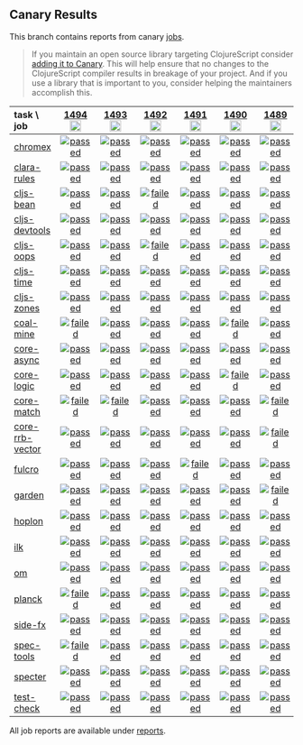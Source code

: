 ## Canary Results

This branch contains reports from canary [jobs](https://github.com/cljs-oss/canary/tree/jobs).

> If you maintain an open source library targeting ClojureScript consider [adding it to Canary](https://github.com/cljs-oss/canary/tree/master#how-to-participate). This will help ensure that no changes to the ClojureScript compiler results in breakage of your project. And if you use a library that is important to you, consider helping the maintainers accomplish this.

[//]: # (begin_overview_table)

| task \ job | <a href="reports/2020/08/07/job-001494-1.10.816-ffbdf90f" title="job #1494&#xA;&#xA;job&#xA;&#xA;requested by BinaryAge Bot (@babot) on 2020-08-07T11:05:50Z">1494<br/><img width=20 height=20 src="https://avatars0.githubusercontent.com/u/1476765?v=4&s=60"></a> | <a href="reports/2020/08/06/job-001493-1.10.816-ffbdf90f" title="job #1493&#xA;&#xA;job&#xA;&#xA;requested by BinaryAge Bot (@babot) on 2020-08-06T11:05:35Z">1493<br/><img width=20 height=20 src="https://avatars0.githubusercontent.com/u/1476765?v=4&s=60"></a> | <a href="reports/2020/08/05/job-001492-1.10.814-bdbd6c5a" title="job #1492&#xA;&#xA;job&#xA;&#xA;requested by BinaryAge Bot (@babot) on 2020-08-05T11:05:36Z">1492<br/><img width=20 height=20 src="https://avatars0.githubusercontent.com/u/1476765?v=4&s=60"></a> | <a href="reports/2020/08/04/job-001491-1.10.814-bdbd6c5a" title="job #1491&#xA;&#xA;job&#xA;&#xA;requested by BinaryAge Bot (@babot) on 2020-08-04T11:05:28Z">1491<br/><img width=20 height=20 src="https://avatars0.githubusercontent.com/u/1476765?v=4&s=60"></a> | <a href="reports/2020/08/03/job-001490-1.10.814-bdbd6c5a" title="job #1490&#xA;&#xA;job&#xA;&#xA;requested by BinaryAge Bot (@babot) on 2020-08-03T11:05:25Z">1490<br/><img width=20 height=20 src="https://avatars0.githubusercontent.com/u/1476765?v=4&s=60"></a> | <a href="reports/2020/08/02/job-001489-1.10.814-bdbd6c5a" title="job #1489&#xA;&#xA;job&#xA;&#xA;requested by BinaryAge Bot (@babot) on 2020-08-02T11:05:17Z">1489<br/><img width=20 height=20 src="https://avatars0.githubusercontent.com/u/1476765?v=4&s=60"></a> | <a href="reports/2020/08/01/job-001488-1.10.814-bdbd6c5a" title="job #1488&#xA;&#xA;job&#xA;&#xA;requested by BinaryAge Bot (@babot) on 2020-08-01T11:05:14Z">1488<br/><img width=20 height=20 src="https://avatars0.githubusercontent.com/u/1476765?v=4&s=60"></a> | <a href="reports/2020/07/31/job-001487-1.10.814-bdbd6c5a" title="job #1487&#xA;&#xA;job&#xA;&#xA;requested by BinaryAge Bot (@babot) on 2020-07-31T11:05:13Z">1487<br/><img width=20 height=20 src="https://avatars0.githubusercontent.com/u/1476765?v=4&s=60"></a> | <a href="reports/2020/07/30/job-001486-1.10.814-bdbd6c5a" title="job #1486&#xA;&#xA;job&#xA;&#xA;requested by BinaryAge Bot (@babot) on 2020-07-30T11:05:08Z">1486<br/><img width=20 height=20 src="https://avatars0.githubusercontent.com/u/1476765?v=4&s=60"></a> | <a href="reports/2020/07/29/job-001485-1.10.814-bdbd6c5a" title="job #1485&#xA;&#xA;job&#xA;&#xA;requested by BinaryAge Bot (@babot) on 2020-07-29T11:05:16Z">1485<br/><img width=20 height=20 src="https://avatars0.githubusercontent.com/u/1476765?v=4&s=60"></a> |
| :--- | :---: | :---: | :---: | :---: | :---: | :---: | :---: | :---: | :---: | :---: |
| [chromex](https://github.com/binaryage/chromex) | <a href="reports/2020/08/07/job-001494-1.10.816-ffbdf90f#-chromex"><img title="passed" src="http://box.binaryage.com/s-passed.svg"><a> | <a href="reports/2020/08/06/job-001493-1.10.816-ffbdf90f#-chromex"><img title="passed" src="http://box.binaryage.com/s-passed.svg"><a> | <a href="reports/2020/08/05/job-001492-1.10.814-bdbd6c5a#-chromex"><img title="passed" src="http://box.binaryage.com/s-passed.svg"><a> | <a href="reports/2020/08/04/job-001491-1.10.814-bdbd6c5a#-chromex"><img title="passed" src="http://box.binaryage.com/s-passed.svg"><a> | <a href="reports/2020/08/03/job-001490-1.10.814-bdbd6c5a#-chromex"><img title="passed" src="http://box.binaryage.com/s-passed.svg"><a> | <a href="reports/2020/08/02/job-001489-1.10.814-bdbd6c5a#-chromex"><img title="passed" src="http://box.binaryage.com/s-passed.svg"><a> | <a href="reports/2020/08/01/job-001488-1.10.814-bdbd6c5a#-chromex"><img title="passed" src="http://box.binaryage.com/s-passed.svg"><a> | <a href="reports/2020/07/31/job-001487-1.10.814-bdbd6c5a#-chromex"><img title="passed" src="http://box.binaryage.com/s-passed.svg"><a> | <a href="reports/2020/07/30/job-001486-1.10.814-bdbd6c5a#-chromex"><img title="passed" src="http://box.binaryage.com/s-passed.svg"><a> | <a href="reports/2020/07/29/job-001485-1.10.814-bdbd6c5a#-chromex"><img title="passed" src="http://box.binaryage.com/s-passed.svg"><a> |
| [clara-rules](https://github.com/cerner/clara-rules) | <a href="reports/2020/08/07/job-001494-1.10.816-ffbdf90f#-clara-rules"><img title="passed" src="http://box.binaryage.com/s-passed.svg"><a> | <a href="reports/2020/08/06/job-001493-1.10.816-ffbdf90f#-clara-rules"><img title="passed" src="http://box.binaryage.com/s-passed.svg"><a> | <a href="reports/2020/08/05/job-001492-1.10.814-bdbd6c5a#-clara-rules"><img title="passed" src="http://box.binaryage.com/s-passed.svg"><a> | <a href="reports/2020/08/04/job-001491-1.10.814-bdbd6c5a#-clara-rules"><img title="passed" src="http://box.binaryage.com/s-passed.svg"><a> | <a href="reports/2020/08/03/job-001490-1.10.814-bdbd6c5a#-clara-rules"><img title="passed" src="http://box.binaryage.com/s-passed.svg"><a> | <a href="reports/2020/08/02/job-001489-1.10.814-bdbd6c5a#-clara-rules"><img title="passed" src="http://box.binaryage.com/s-passed.svg"><a> | <a href="reports/2020/08/01/job-001488-1.10.814-bdbd6c5a#-clara-rules"><img title="passed" src="http://box.binaryage.com/s-passed.svg"><a> | <a href="reports/2020/07/31/job-001487-1.10.814-bdbd6c5a#-clara-rules"><img title="passed" src="http://box.binaryage.com/s-passed.svg"><a> | <a href="reports/2020/07/30/job-001486-1.10.814-bdbd6c5a#-clara-rules"><img title="passed" src="http://box.binaryage.com/s-passed.svg"><a> | <a href="reports/2020/07/29/job-001485-1.10.814-bdbd6c5a#-clara-rules"><img title="passed" src="http://box.binaryage.com/s-passed.svg"><a> |
| [cljs-bean](https://github.com/mfikes/cljs-bean) | <a href="reports/2020/08/07/job-001494-1.10.816-ffbdf90f#-cljs-bean"><img title="passed" src="http://box.binaryage.com/s-passed.svg"><a> | <a href="reports/2020/08/06/job-001493-1.10.816-ffbdf90f#-cljs-bean"><img title="passed" src="http://box.binaryage.com/s-passed.svg"><a> | <a href="reports/2020/08/05/job-001492-1.10.814-bdbd6c5a#-cljs-bean"><img title="failed" src="http://box.binaryage.com/s-failed.svg"><a> | <a href="reports/2020/08/04/job-001491-1.10.814-bdbd6c5a#-cljs-bean"><img title="passed" src="http://box.binaryage.com/s-passed.svg"><a> | <a href="reports/2020/08/03/job-001490-1.10.814-bdbd6c5a#-cljs-bean"><img title="passed" src="http://box.binaryage.com/s-passed.svg"><a> | <a href="reports/2020/08/02/job-001489-1.10.814-bdbd6c5a#-cljs-bean"><img title="passed" src="http://box.binaryage.com/s-passed.svg"><a> | <a href="reports/2020/08/01/job-001488-1.10.814-bdbd6c5a#-cljs-bean"><img title="failed" src="http://box.binaryage.com/s-failed.svg"><a> | <a href="reports/2020/07/31/job-001487-1.10.814-bdbd6c5a#-cljs-bean"><img title="passed" src="http://box.binaryage.com/s-passed.svg"><a> | <a href="reports/2020/07/30/job-001486-1.10.814-bdbd6c5a#-cljs-bean"><img title="passed" src="http://box.binaryage.com/s-passed.svg"><a> | <a href="reports/2020/07/29/job-001485-1.10.814-bdbd6c5a#-cljs-bean"><img title="passed" src="http://box.binaryage.com/s-passed.svg"><a> |
| [cljs-devtools](https://github.com/binaryage/cljs-devtools) | <a href="reports/2020/08/07/job-001494-1.10.816-ffbdf90f#-cljs-devtools"><img title="passed" src="http://box.binaryage.com/s-passed.svg"><a> | <a href="reports/2020/08/06/job-001493-1.10.816-ffbdf90f#-cljs-devtools"><img title="passed" src="http://box.binaryage.com/s-passed.svg"><a> | <a href="reports/2020/08/05/job-001492-1.10.814-bdbd6c5a#-cljs-devtools"><img title="passed" src="http://box.binaryage.com/s-passed.svg"><a> | <a href="reports/2020/08/04/job-001491-1.10.814-bdbd6c5a#-cljs-devtools"><img title="passed" src="http://box.binaryage.com/s-passed.svg"><a> | <a href="reports/2020/08/03/job-001490-1.10.814-bdbd6c5a#-cljs-devtools"><img title="passed" src="http://box.binaryage.com/s-passed.svg"><a> | <a href="reports/2020/08/02/job-001489-1.10.814-bdbd6c5a#-cljs-devtools"><img title="passed" src="http://box.binaryage.com/s-passed.svg"><a> | <a href="reports/2020/08/01/job-001488-1.10.814-bdbd6c5a#-cljs-devtools"><img title="passed" src="http://box.binaryage.com/s-passed.svg"><a> | <a href="reports/2020/07/31/job-001487-1.10.814-bdbd6c5a#-cljs-devtools"><img title="passed" src="http://box.binaryage.com/s-passed.svg"><a> | <a href="reports/2020/07/30/job-001486-1.10.814-bdbd6c5a#-cljs-devtools"><img title="passed" src="http://box.binaryage.com/s-passed.svg"><a> | <a href="reports/2020/07/29/job-001485-1.10.814-bdbd6c5a#-cljs-devtools"><img title="passed" src="http://box.binaryage.com/s-passed.svg"><a> |
| [cljs-oops](https://github.com/binaryage/cljs-oops) | <a href="reports/2020/08/07/job-001494-1.10.816-ffbdf90f#-cljs-oops"><img title="passed" src="http://box.binaryage.com/s-passed.svg"><a> | <a href="reports/2020/08/06/job-001493-1.10.816-ffbdf90f#-cljs-oops"><img title="passed" src="http://box.binaryage.com/s-passed.svg"><a> | <a href="reports/2020/08/05/job-001492-1.10.814-bdbd6c5a#-cljs-oops"><img title="failed" src="http://box.binaryage.com/s-failed.svg"><a> | <a href="reports/2020/08/04/job-001491-1.10.814-bdbd6c5a#-cljs-oops"><img title="passed" src="http://box.binaryage.com/s-passed.svg"><a> | <a href="reports/2020/08/03/job-001490-1.10.814-bdbd6c5a#-cljs-oops"><img title="passed" src="http://box.binaryage.com/s-passed.svg"><a> | <a href="reports/2020/08/02/job-001489-1.10.814-bdbd6c5a#-cljs-oops"><img title="passed" src="http://box.binaryage.com/s-passed.svg"><a> | <a href="reports/2020/08/01/job-001488-1.10.814-bdbd6c5a#-cljs-oops"><img title="passed" src="http://box.binaryage.com/s-passed.svg"><a> | <a href="reports/2020/07/31/job-001487-1.10.814-bdbd6c5a#-cljs-oops"><img title="passed" src="http://box.binaryage.com/s-passed.svg"><a> | <a href="reports/2020/07/30/job-001486-1.10.814-bdbd6c5a#-cljs-oops"><img title="passed" src="http://box.binaryage.com/s-passed.svg"><a> | <a href="reports/2020/07/29/job-001485-1.10.814-bdbd6c5a#-cljs-oops"><img title="passed" src="http://box.binaryage.com/s-passed.svg"><a> |
| [cljs-time](https://github.com/andrewmcveigh/cljs-time) | <a href="reports/2020/08/07/job-001494-1.10.816-ffbdf90f#-cljs-time"><img title="passed" src="http://box.binaryage.com/s-passed.svg"><a> | <a href="reports/2020/08/06/job-001493-1.10.816-ffbdf90f#-cljs-time"><img title="passed" src="http://box.binaryage.com/s-passed.svg"><a> | <a href="reports/2020/08/05/job-001492-1.10.814-bdbd6c5a#-cljs-time"><img title="passed" src="http://box.binaryage.com/s-passed.svg"><a> | <a href="reports/2020/08/04/job-001491-1.10.814-bdbd6c5a#-cljs-time"><img title="passed" src="http://box.binaryage.com/s-passed.svg"><a> | <a href="reports/2020/08/03/job-001490-1.10.814-bdbd6c5a#-cljs-time"><img title="passed" src="http://box.binaryage.com/s-passed.svg"><a> | <a href="reports/2020/08/02/job-001489-1.10.814-bdbd6c5a#-cljs-time"><img title="passed" src="http://box.binaryage.com/s-passed.svg"><a> | <a href="reports/2020/08/01/job-001488-1.10.814-bdbd6c5a#-cljs-time"><img title="passed" src="http://box.binaryage.com/s-passed.svg"><a> | <a href="reports/2020/07/31/job-001487-1.10.814-bdbd6c5a#-cljs-time"><img title="passed" src="http://box.binaryage.com/s-passed.svg"><a> | <a href="reports/2020/07/30/job-001486-1.10.814-bdbd6c5a#-cljs-time"><img title="passed" src="http://box.binaryage.com/s-passed.svg"><a> | <a href="reports/2020/07/29/job-001485-1.10.814-bdbd6c5a#-cljs-time"><img title="passed" src="http://box.binaryage.com/s-passed.svg"><a> |
| [cljs-zones](https://github.com/binaryage/cljs-zones) | <a href="reports/2020/08/07/job-001494-1.10.816-ffbdf90f#-cljs-zones"><img title="passed" src="http://box.binaryage.com/s-passed.svg"><a> | <a href="reports/2020/08/06/job-001493-1.10.816-ffbdf90f#-cljs-zones"><img title="passed" src="http://box.binaryage.com/s-passed.svg"><a> | <a href="reports/2020/08/05/job-001492-1.10.814-bdbd6c5a#-cljs-zones"><img title="passed" src="http://box.binaryage.com/s-passed.svg"><a> | <a href="reports/2020/08/04/job-001491-1.10.814-bdbd6c5a#-cljs-zones"><img title="passed" src="http://box.binaryage.com/s-passed.svg"><a> | <a href="reports/2020/08/03/job-001490-1.10.814-bdbd6c5a#-cljs-zones"><img title="passed" src="http://box.binaryage.com/s-passed.svg"><a> | <a href="reports/2020/08/02/job-001489-1.10.814-bdbd6c5a#-cljs-zones"><img title="passed" src="http://box.binaryage.com/s-passed.svg"><a> | <a href="reports/2020/08/01/job-001488-1.10.814-bdbd6c5a#-cljs-zones"><img title="passed" src="http://box.binaryage.com/s-passed.svg"><a> | <a href="reports/2020/07/31/job-001487-1.10.814-bdbd6c5a#-cljs-zones"><img title="passed" src="http://box.binaryage.com/s-passed.svg"><a> | <a href="reports/2020/07/30/job-001486-1.10.814-bdbd6c5a#-cljs-zones"><img title="passed" src="http://box.binaryage.com/s-passed.svg"><a> | <a href="reports/2020/07/29/job-001485-1.10.814-bdbd6c5a#-cljs-zones"><img title="passed" src="http://box.binaryage.com/s-passed.svg"><a> |
| [coal-mine](https://github.com/mfikes/coal-mine) | <a href="reports/2020/08/07/job-001494-1.10.816-ffbdf90f#-coal-mine"><img title="failed" src="http://box.binaryage.com/s-failed.svg"><a> | <a href="reports/2020/08/06/job-001493-1.10.816-ffbdf90f#-coal-mine"><img title="passed" src="http://box.binaryage.com/s-passed.svg"><a> | <a href="reports/2020/08/05/job-001492-1.10.814-bdbd6c5a#-coal-mine"><img title="passed" src="http://box.binaryage.com/s-passed.svg"><a> | <a href="reports/2020/08/04/job-001491-1.10.814-bdbd6c5a#-coal-mine"><img title="passed" src="http://box.binaryage.com/s-passed.svg"><a> | <a href="reports/2020/08/03/job-001490-1.10.814-bdbd6c5a#-coal-mine"><img title="failed" src="http://box.binaryage.com/s-failed.svg"><a> | <a href="reports/2020/08/02/job-001489-1.10.814-bdbd6c5a#-coal-mine"><img title="passed" src="http://box.binaryage.com/s-passed.svg"><a> | <a href="reports/2020/08/01/job-001488-1.10.814-bdbd6c5a#-coal-mine"><img title="passed" src="http://box.binaryage.com/s-passed.svg"><a> | <a href="reports/2020/07/31/job-001487-1.10.814-bdbd6c5a#-coal-mine"><img title="passed" src="http://box.binaryage.com/s-passed.svg"><a> | <a href="reports/2020/07/30/job-001486-1.10.814-bdbd6c5a#-coal-mine"><img title="passed" src="http://box.binaryage.com/s-passed.svg"><a> | <a href="reports/2020/07/29/job-001485-1.10.814-bdbd6c5a#-coal-mine"><img title="passed" src="http://box.binaryage.com/s-passed.svg"><a> |
| [core-async](https://github.com/clojure/core.async) | <a href="reports/2020/08/07/job-001494-1.10.816-ffbdf90f#-core-async"><img title="passed" src="http://box.binaryage.com/s-passed.svg"><a> | <a href="reports/2020/08/06/job-001493-1.10.816-ffbdf90f#-core-async"><img title="passed" src="http://box.binaryage.com/s-passed.svg"><a> | <a href="reports/2020/08/05/job-001492-1.10.814-bdbd6c5a#-core-async"><img title="passed" src="http://box.binaryage.com/s-passed.svg"><a> | <a href="reports/2020/08/04/job-001491-1.10.814-bdbd6c5a#-core-async"><img title="passed" src="http://box.binaryage.com/s-passed.svg"><a> | <a href="reports/2020/08/03/job-001490-1.10.814-bdbd6c5a#-core-async"><img title="passed" src="http://box.binaryage.com/s-passed.svg"><a> | <a href="reports/2020/08/02/job-001489-1.10.814-bdbd6c5a#-core-async"><img title="passed" src="http://box.binaryage.com/s-passed.svg"><a> | <a href="reports/2020/08/01/job-001488-1.10.814-bdbd6c5a#-core-async"><img title="failed" src="http://box.binaryage.com/s-failed.svg"><a> | <a href="reports/2020/07/31/job-001487-1.10.814-bdbd6c5a#-core-async"><img title="passed" src="http://box.binaryage.com/s-passed.svg"><a> | <a href="reports/2020/07/30/job-001486-1.10.814-bdbd6c5a#-core-async"><img title="passed" src="http://box.binaryage.com/s-passed.svg"><a> | <a href="reports/2020/07/29/job-001485-1.10.814-bdbd6c5a#-core-async"><img title="passed" src="http://box.binaryage.com/s-passed.svg"><a> |
| [core-logic](https://github.com/clojure/core.logic) | <a href="reports/2020/08/07/job-001494-1.10.816-ffbdf90f#-core-logic"><img title="passed" src="http://box.binaryage.com/s-passed.svg"><a> | <a href="reports/2020/08/06/job-001493-1.10.816-ffbdf90f#-core-logic"><img title="passed" src="http://box.binaryage.com/s-passed.svg"><a> | <a href="reports/2020/08/05/job-001492-1.10.814-bdbd6c5a#-core-logic"><img title="passed" src="http://box.binaryage.com/s-passed.svg"><a> | <a href="reports/2020/08/04/job-001491-1.10.814-bdbd6c5a#-core-logic"><img title="passed" src="http://box.binaryage.com/s-passed.svg"><a> | <a href="reports/2020/08/03/job-001490-1.10.814-bdbd6c5a#-core-logic"><img title="failed" src="http://box.binaryage.com/s-failed.svg"><a> | <a href="reports/2020/08/02/job-001489-1.10.814-bdbd6c5a#-core-logic"><img title="passed" src="http://box.binaryage.com/s-passed.svg"><a> | <a href="reports/2020/08/01/job-001488-1.10.814-bdbd6c5a#-core-logic"><img title="passed" src="http://box.binaryage.com/s-passed.svg"><a> | <a href="reports/2020/07/31/job-001487-1.10.814-bdbd6c5a#-core-logic"><img title="passed" src="http://box.binaryage.com/s-passed.svg"><a> | <a href="reports/2020/07/30/job-001486-1.10.814-bdbd6c5a#-core-logic"><img title="passed" src="http://box.binaryage.com/s-passed.svg"><a> | <a href="reports/2020/07/29/job-001485-1.10.814-bdbd6c5a#-core-logic"><img title="passed" src="http://box.binaryage.com/s-passed.svg"><a> |
| [core-match](https://github.com/clojure/core.match) | <a href="reports/2020/08/07/job-001494-1.10.816-ffbdf90f#-core-match"><img title="failed" src="http://box.binaryage.com/s-failed.svg"><a> | <a href="reports/2020/08/06/job-001493-1.10.816-ffbdf90f#-core-match"><img title="failed" src="http://box.binaryage.com/s-failed.svg"><a> | <a href="reports/2020/08/05/job-001492-1.10.814-bdbd6c5a#-core-match"><img title="passed" src="http://box.binaryage.com/s-passed.svg"><a> | <a href="reports/2020/08/04/job-001491-1.10.814-bdbd6c5a#-core-match"><img title="passed" src="http://box.binaryage.com/s-passed.svg"><a> | <a href="reports/2020/08/03/job-001490-1.10.814-bdbd6c5a#-core-match"><img title="passed" src="http://box.binaryage.com/s-passed.svg"><a> | <a href="reports/2020/08/02/job-001489-1.10.814-bdbd6c5a#-core-match"><img title="failed" src="http://box.binaryage.com/s-failed.svg"><a> | <a href="reports/2020/08/01/job-001488-1.10.814-bdbd6c5a#-core-match"><img title="passed" src="http://box.binaryage.com/s-passed.svg"><a> | <a href="reports/2020/07/31/job-001487-1.10.814-bdbd6c5a#-core-match"><img title="passed" src="http://box.binaryage.com/s-passed.svg"><a> | <a href="reports/2020/07/30/job-001486-1.10.814-bdbd6c5a#-core-match"><img title="passed" src="http://box.binaryage.com/s-passed.svg"><a> | <a href="reports/2020/07/29/job-001485-1.10.814-bdbd6c5a#-core-match"><img title="passed" src="http://box.binaryage.com/s-passed.svg"><a> |
| [core-rrb-vector](https://github.com/clojure/core.rrb-vector) | <a href="reports/2020/08/07/job-001494-1.10.816-ffbdf90f#-core-rrb-vector"><img title="passed" src="http://box.binaryage.com/s-passed.svg"><a> | <a href="reports/2020/08/06/job-001493-1.10.816-ffbdf90f#-core-rrb-vector"><img title="passed" src="http://box.binaryage.com/s-passed.svg"><a> | <a href="reports/2020/08/05/job-001492-1.10.814-bdbd6c5a#-core-rrb-vector"><img title="passed" src="http://box.binaryage.com/s-passed.svg"><a> | <a href="reports/2020/08/04/job-001491-1.10.814-bdbd6c5a#-core-rrb-vector"><img title="passed" src="http://box.binaryage.com/s-passed.svg"><a> | <a href="reports/2020/08/03/job-001490-1.10.814-bdbd6c5a#-core-rrb-vector"><img title="passed" src="http://box.binaryage.com/s-passed.svg"><a> | <a href="reports/2020/08/02/job-001489-1.10.814-bdbd6c5a#-core-rrb-vector"><img title="failed" src="http://box.binaryage.com/s-failed.svg"><a> | <a href="reports/2020/08/01/job-001488-1.10.814-bdbd6c5a#-core-rrb-vector"><img title="passed" src="http://box.binaryage.com/s-passed.svg"><a> | <a href="reports/2020/07/31/job-001487-1.10.814-bdbd6c5a#-core-rrb-vector"><img title="passed" src="http://box.binaryage.com/s-passed.svg"><a> | <a href="reports/2020/07/30/job-001486-1.10.814-bdbd6c5a#-core-rrb-vector"><img title="passed" src="http://box.binaryage.com/s-passed.svg"><a> | <a href="reports/2020/07/29/job-001485-1.10.814-bdbd6c5a#-core-rrb-vector"><img title="passed" src="http://box.binaryage.com/s-passed.svg"><a> |
| [fulcro](https://github.com/fulcrologic/fulcro) | <a href="reports/2020/08/07/job-001494-1.10.816-ffbdf90f#-fulcro"><img title="passed" src="http://box.binaryage.com/s-passed.svg"><a> | <a href="reports/2020/08/06/job-001493-1.10.816-ffbdf90f#-fulcro"><img title="passed" src="http://box.binaryage.com/s-passed.svg"><a> | <a href="reports/2020/08/05/job-001492-1.10.814-bdbd6c5a#-fulcro"><img title="passed" src="http://box.binaryage.com/s-passed.svg"><a> | <a href="reports/2020/08/04/job-001491-1.10.814-bdbd6c5a#-fulcro"><img title="failed" src="http://box.binaryage.com/s-failed.svg"><a> | <a href="reports/2020/08/03/job-001490-1.10.814-bdbd6c5a#-fulcro"><img title="passed" src="http://box.binaryage.com/s-passed.svg"><a> | <a href="reports/2020/08/02/job-001489-1.10.814-bdbd6c5a#-fulcro"><img title="passed" src="http://box.binaryage.com/s-passed.svg"><a> | <a href="reports/2020/08/01/job-001488-1.10.814-bdbd6c5a#-fulcro"><img title="passed" src="http://box.binaryage.com/s-passed.svg"><a> | <a href="reports/2020/07/31/job-001487-1.10.814-bdbd6c5a#-fulcro"><img title="passed" src="http://box.binaryage.com/s-passed.svg"><a> | <a href="reports/2020/07/30/job-001486-1.10.814-bdbd6c5a#-fulcro"><img title="passed" src="http://box.binaryage.com/s-passed.svg"><a> | <a href="reports/2020/07/29/job-001485-1.10.814-bdbd6c5a#-fulcro"><img title="passed" src="http://box.binaryage.com/s-passed.svg"><a> |
| [garden](https://github.com/noprompt/garden) | <a href="reports/2020/08/07/job-001494-1.10.816-ffbdf90f#-garden"><img title="passed" src="http://box.binaryage.com/s-passed.svg"><a> | <a href="reports/2020/08/06/job-001493-1.10.816-ffbdf90f#-garden"><img title="passed" src="http://box.binaryage.com/s-passed.svg"><a> | <a href="reports/2020/08/05/job-001492-1.10.814-bdbd6c5a#-garden"><img title="passed" src="http://box.binaryage.com/s-passed.svg"><a> | <a href="reports/2020/08/04/job-001491-1.10.814-bdbd6c5a#-garden"><img title="passed" src="http://box.binaryage.com/s-passed.svg"><a> | <a href="reports/2020/08/03/job-001490-1.10.814-bdbd6c5a#-garden"><img title="passed" src="http://box.binaryage.com/s-passed.svg"><a> | <a href="reports/2020/08/02/job-001489-1.10.814-bdbd6c5a#-garden"><img title="failed" src="http://box.binaryage.com/s-failed.svg"><a> | <a href="reports/2020/08/01/job-001488-1.10.814-bdbd6c5a#-garden"><img title="passed" src="http://box.binaryage.com/s-passed.svg"><a> | <a href="reports/2020/07/31/job-001487-1.10.814-bdbd6c5a#-garden"><img title="passed" src="http://box.binaryage.com/s-passed.svg"><a> | <a href="reports/2020/07/30/job-001486-1.10.814-bdbd6c5a#-garden"><img title="passed" src="http://box.binaryage.com/s-passed.svg"><a> | <a href="reports/2020/07/29/job-001485-1.10.814-bdbd6c5a#-garden"><img title="passed" src="http://box.binaryage.com/s-passed.svg"><a> |
| [hoplon](https://github.com/hoplon/hoplon) | <a href="reports/2020/08/07/job-001494-1.10.816-ffbdf90f#-hoplon"><img title="passed" src="http://box.binaryage.com/s-passed.svg"><a> | <a href="reports/2020/08/06/job-001493-1.10.816-ffbdf90f#-hoplon"><img title="passed" src="http://box.binaryage.com/s-passed.svg"><a> | <a href="reports/2020/08/05/job-001492-1.10.814-bdbd6c5a#-hoplon"><img title="passed" src="http://box.binaryage.com/s-passed.svg"><a> | <a href="reports/2020/08/04/job-001491-1.10.814-bdbd6c5a#-hoplon"><img title="passed" src="http://box.binaryage.com/s-passed.svg"><a> | <a href="reports/2020/08/03/job-001490-1.10.814-bdbd6c5a#-hoplon"><img title="passed" src="http://box.binaryage.com/s-passed.svg"><a> | <a href="reports/2020/08/02/job-001489-1.10.814-bdbd6c5a#-hoplon"><img title="passed" src="http://box.binaryage.com/s-passed.svg"><a> | <a href="reports/2020/08/01/job-001488-1.10.814-bdbd6c5a#-hoplon"><img title="passed" src="http://box.binaryage.com/s-passed.svg"><a> | <a href="reports/2020/07/31/job-001487-1.10.814-bdbd6c5a#-hoplon"><img title="passed" src="http://box.binaryage.com/s-passed.svg"><a> | <a href="reports/2020/07/30/job-001486-1.10.814-bdbd6c5a#-hoplon"><img title="passed" src="http://box.binaryage.com/s-passed.svg"><a> | <a href="reports/2020/07/29/job-001485-1.10.814-bdbd6c5a#-hoplon"><img title="passed" src="http://box.binaryage.com/s-passed.svg"><a> |
| [ilk](https://github.com/mfikes/ilk) | <a href="reports/2020/08/07/job-001494-1.10.816-ffbdf90f#-ilk"><img title="passed" src="http://box.binaryage.com/s-passed.svg"><a> | <a href="reports/2020/08/06/job-001493-1.10.816-ffbdf90f#-ilk"><img title="passed" src="http://box.binaryage.com/s-passed.svg"><a> | <a href="reports/2020/08/05/job-001492-1.10.814-bdbd6c5a#-ilk"><img title="passed" src="http://box.binaryage.com/s-passed.svg"><a> | <a href="reports/2020/08/04/job-001491-1.10.814-bdbd6c5a#-ilk"><img title="passed" src="http://box.binaryage.com/s-passed.svg"><a> | <a href="reports/2020/08/03/job-001490-1.10.814-bdbd6c5a#-ilk"><img title="passed" src="http://box.binaryage.com/s-passed.svg"><a> | <a href="reports/2020/08/02/job-001489-1.10.814-bdbd6c5a#-ilk"><img title="passed" src="http://box.binaryage.com/s-passed.svg"><a> | <a href="reports/2020/08/01/job-001488-1.10.814-bdbd6c5a#-ilk"><img title="passed" src="http://box.binaryage.com/s-passed.svg"><a> | <a href="reports/2020/07/31/job-001487-1.10.814-bdbd6c5a#-ilk"><img title="failed" src="http://box.binaryage.com/s-failed.svg"><a> | <a href="reports/2020/07/30/job-001486-1.10.814-bdbd6c5a#-ilk"><img title="passed" src="http://box.binaryage.com/s-passed.svg"><a> | <a href="reports/2020/07/29/job-001485-1.10.814-bdbd6c5a#-ilk"><img title="passed" src="http://box.binaryage.com/s-passed.svg"><a> |
| [om](https://github.com/omcljs/om) | <a href="reports/2020/08/07/job-001494-1.10.816-ffbdf90f#-om"><img title="passed" src="http://box.binaryage.com/s-passed.svg"><a> | <a href="reports/2020/08/06/job-001493-1.10.816-ffbdf90f#-om"><img title="passed" src="http://box.binaryage.com/s-passed.svg"><a> | <a href="reports/2020/08/05/job-001492-1.10.814-bdbd6c5a#-om"><img title="passed" src="http://box.binaryage.com/s-passed.svg"><a> | <a href="reports/2020/08/04/job-001491-1.10.814-bdbd6c5a#-om"><img title="passed" src="http://box.binaryage.com/s-passed.svg"><a> | <a href="reports/2020/08/03/job-001490-1.10.814-bdbd6c5a#-om"><img title="passed" src="http://box.binaryage.com/s-passed.svg"><a> | <a href="reports/2020/08/02/job-001489-1.10.814-bdbd6c5a#-om"><img title="passed" src="http://box.binaryage.com/s-passed.svg"><a> | <a href="reports/2020/08/01/job-001488-1.10.814-bdbd6c5a#-om"><img title="passed" src="http://box.binaryage.com/s-passed.svg"><a> | <a href="reports/2020/07/31/job-001487-1.10.814-bdbd6c5a#-om"><img title="passed" src="http://box.binaryage.com/s-passed.svg"><a> | <a href="reports/2020/07/30/job-001486-1.10.814-bdbd6c5a#-om"><img title="passed" src="http://box.binaryage.com/s-passed.svg"><a> | <a href="reports/2020/07/29/job-001485-1.10.814-bdbd6c5a#-om"><img title="passed" src="http://box.binaryage.com/s-passed.svg"><a> |
| [planck](https://github.com/planck-repl/planck) | <a href="reports/2020/08/07/job-001494-1.10.816-ffbdf90f#-planck"><img title="failed" src="http://box.binaryage.com/s-failed.svg"><a> | <a href="reports/2020/08/06/job-001493-1.10.816-ffbdf90f#-planck"><img title="passed" src="http://box.binaryage.com/s-passed.svg"><a> | <a href="reports/2020/08/05/job-001492-1.10.814-bdbd6c5a#-planck"><img title="passed" src="http://box.binaryage.com/s-passed.svg"><a> | <a href="reports/2020/08/04/job-001491-1.10.814-bdbd6c5a#-planck"><img title="passed" src="http://box.binaryage.com/s-passed.svg"><a> | <a href="reports/2020/08/03/job-001490-1.10.814-bdbd6c5a#-planck"><img title="passed" src="http://box.binaryage.com/s-passed.svg"><a> | <a href="reports/2020/08/02/job-001489-1.10.814-bdbd6c5a#-planck"><img title="passed" src="http://box.binaryage.com/s-passed.svg"><a> | <a href="reports/2020/08/01/job-001488-1.10.814-bdbd6c5a#-planck"><img title="failed" src="http://box.binaryage.com/s-failed.svg"><a> | <a href="reports/2020/07/31/job-001487-1.10.814-bdbd6c5a#-planck"><img title="passed" src="http://box.binaryage.com/s-passed.svg"><a> | <a href="reports/2020/07/30/job-001486-1.10.814-bdbd6c5a#-planck"><img title="passed" src="http://box.binaryage.com/s-passed.svg"><a> | <a href="reports/2020/07/29/job-001485-1.10.814-bdbd6c5a#-planck"><img title="passed" src="http://box.binaryage.com/s-passed.svg"><a> |
| [side-fx](https://github.com/cljsrn/side-fx) | <a href="reports/2020/08/07/job-001494-1.10.816-ffbdf90f#-side-fx"><img title="passed" src="http://box.binaryage.com/s-passed.svg"><a> | <a href="reports/2020/08/06/job-001493-1.10.816-ffbdf90f#-side-fx"><img title="passed" src="http://box.binaryage.com/s-passed.svg"><a> | <a href="reports/2020/08/05/job-001492-1.10.814-bdbd6c5a#-side-fx"><img title="passed" src="http://box.binaryage.com/s-passed.svg"><a> | <a href="reports/2020/08/04/job-001491-1.10.814-bdbd6c5a#-side-fx"><img title="passed" src="http://box.binaryage.com/s-passed.svg"><a> | <a href="reports/2020/08/03/job-001490-1.10.814-bdbd6c5a#-side-fx"><img title="passed" src="http://box.binaryage.com/s-passed.svg"><a> | <a href="reports/2020/08/02/job-001489-1.10.814-bdbd6c5a#-side-fx"><img title="passed" src="http://box.binaryage.com/s-passed.svg"><a> | <a href="reports/2020/08/01/job-001488-1.10.814-bdbd6c5a#-side-fx"><img title="passed" src="http://box.binaryage.com/s-passed.svg"><a> | <a href="reports/2020/07/31/job-001487-1.10.814-bdbd6c5a#-side-fx"><img title="passed" src="http://box.binaryage.com/s-passed.svg"><a> | <a href="reports/2020/07/30/job-001486-1.10.814-bdbd6c5a#-side-fx"><img title="passed" src="http://box.binaryage.com/s-passed.svg"><a> | <a href="reports/2020/07/29/job-001485-1.10.814-bdbd6c5a#-side-fx"><img title="passed" src="http://box.binaryage.com/s-passed.svg"><a> |
| [spec-tools](https://github.com/metosin/spec-tools) | <a href="reports/2020/08/07/job-001494-1.10.816-ffbdf90f#-spec-tools"><img title="failed" src="http://box.binaryage.com/s-failed.svg"><a> | <a href="reports/2020/08/06/job-001493-1.10.816-ffbdf90f#-spec-tools"><img title="passed" src="http://box.binaryage.com/s-passed.svg"><a> | <a href="reports/2020/08/05/job-001492-1.10.814-bdbd6c5a#-spec-tools"><img title="passed" src="http://box.binaryage.com/s-passed.svg"><a> | <a href="reports/2020/08/04/job-001491-1.10.814-bdbd6c5a#-spec-tools"><img title="passed" src="http://box.binaryage.com/s-passed.svg"><a> | <a href="reports/2020/08/03/job-001490-1.10.814-bdbd6c5a#-spec-tools"><img title="passed" src="http://box.binaryage.com/s-passed.svg"><a> | <a href="reports/2020/08/02/job-001489-1.10.814-bdbd6c5a#-spec-tools"><img title="passed" src="http://box.binaryage.com/s-passed.svg"><a> | <a href="reports/2020/08/01/job-001488-1.10.814-bdbd6c5a#-spec-tools"><img title="passed" src="http://box.binaryage.com/s-passed.svg"><a> | <a href="reports/2020/07/31/job-001487-1.10.814-bdbd6c5a#-spec-tools"><img title="passed" src="http://box.binaryage.com/s-passed.svg"><a> | <a href="reports/2020/07/30/job-001486-1.10.814-bdbd6c5a#-spec-tools"><img title="passed" src="http://box.binaryage.com/s-passed.svg"><a> | <a href="reports/2020/07/29/job-001485-1.10.814-bdbd6c5a#-spec-tools"><img title="passed" src="http://box.binaryage.com/s-passed.svg"><a> |
| [specter](https://github.com/nathanmarz/specter) | <a href="reports/2020/08/07/job-001494-1.10.816-ffbdf90f#-specter"><img title="passed" src="http://box.binaryage.com/s-passed.svg"><a> | <a href="reports/2020/08/06/job-001493-1.10.816-ffbdf90f#-specter"><img title="passed" src="http://box.binaryage.com/s-passed.svg"><a> | <a href="reports/2020/08/05/job-001492-1.10.814-bdbd6c5a#-specter"><img title="passed" src="http://box.binaryage.com/s-passed.svg"><a> | <a href="reports/2020/08/04/job-001491-1.10.814-bdbd6c5a#-specter"><img title="passed" src="http://box.binaryage.com/s-passed.svg"><a> | <a href="reports/2020/08/03/job-001490-1.10.814-bdbd6c5a#-specter"><img title="passed" src="http://box.binaryage.com/s-passed.svg"><a> | <a href="reports/2020/08/02/job-001489-1.10.814-bdbd6c5a#-specter"><img title="passed" src="http://box.binaryage.com/s-passed.svg"><a> | <a href="reports/2020/08/01/job-001488-1.10.814-bdbd6c5a#-specter"><img title="passed" src="http://box.binaryage.com/s-passed.svg"><a> | <a href="reports/2020/07/31/job-001487-1.10.814-bdbd6c5a#-specter"><img title="passed" src="http://box.binaryage.com/s-passed.svg"><a> | <a href="reports/2020/07/30/job-001486-1.10.814-bdbd6c5a#-specter"><img title="passed" src="http://box.binaryage.com/s-passed.svg"><a> | <a href="reports/2020/07/29/job-001485-1.10.814-bdbd6c5a#-specter"><img title="passed" src="http://box.binaryage.com/s-passed.svg"><a> |
| [test-check](https://github.com/clojure/test.check) | <a href="reports/2020/08/07/job-001494-1.10.816-ffbdf90f#-test-check"><img title="passed" src="http://box.binaryage.com/s-passed.svg"><a> | <a href="reports/2020/08/06/job-001493-1.10.816-ffbdf90f#-test-check"><img title="passed" src="http://box.binaryage.com/s-passed.svg"><a> | <a href="reports/2020/08/05/job-001492-1.10.814-bdbd6c5a#-test-check"><img title="passed" src="http://box.binaryage.com/s-passed.svg"><a> | <a href="reports/2020/08/04/job-001491-1.10.814-bdbd6c5a#-test-check"><img title="passed" src="http://box.binaryage.com/s-passed.svg"><a> | <a href="reports/2020/08/03/job-001490-1.10.814-bdbd6c5a#-test-check"><img title="passed" src="http://box.binaryage.com/s-passed.svg"><a> | <a href="reports/2020/08/02/job-001489-1.10.814-bdbd6c5a#-test-check"><img title="passed" src="http://box.binaryage.com/s-passed.svg"><a> | <a href="reports/2020/08/01/job-001488-1.10.814-bdbd6c5a#-test-check"><img title="passed" src="http://box.binaryage.com/s-passed.svg"><a> | <a href="reports/2020/07/31/job-001487-1.10.814-bdbd6c5a#-test-check"><img title="passed" src="http://box.binaryage.com/s-passed.svg"><a> | <a href="reports/2020/07/30/job-001486-1.10.814-bdbd6c5a#-test-check"><img title="passed" src="http://box.binaryage.com/s-passed.svg"><a> | <a href="reports/2020/07/29/job-001485-1.10.814-bdbd6c5a#-test-check"><img title="passed" src="http://box.binaryage.com/s-passed.svg"><a> |

[//]: # (end_overview_table)

All job reports are available under [reports](reports).
